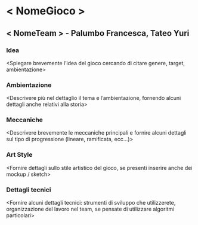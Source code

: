 # < NomeGioco >
## < NomeTeam > - Palumbo Francesca, Tateo Yuri

### Idea
<Spiegare brevemente l’idea del gioco cercando di citare genere, target, ambientazione>

### Ambientazione
<Descrivere più nel dettaglio il tema e l’ambientazione, fornendo alcuni dettagli anche relativi alla storia>

### Meccaniche
<Descrivere brevemente le meccaniche principali e fornire alcuni dettagli sul tipo di progressione (lineare, ramificata, ecc...)>

### Art Style
<Fornire dettagli sullo stile artistico del gioco, se presenti inserire anche dei mockup / sketch>

### Dettagli tecnici
<Fornire alcuni dettagli tecnici: strumenti di sviluppo che utilizzerete, organizzazione del lavoro nel team, se pensate di utilizzare algoritmi particolari>
